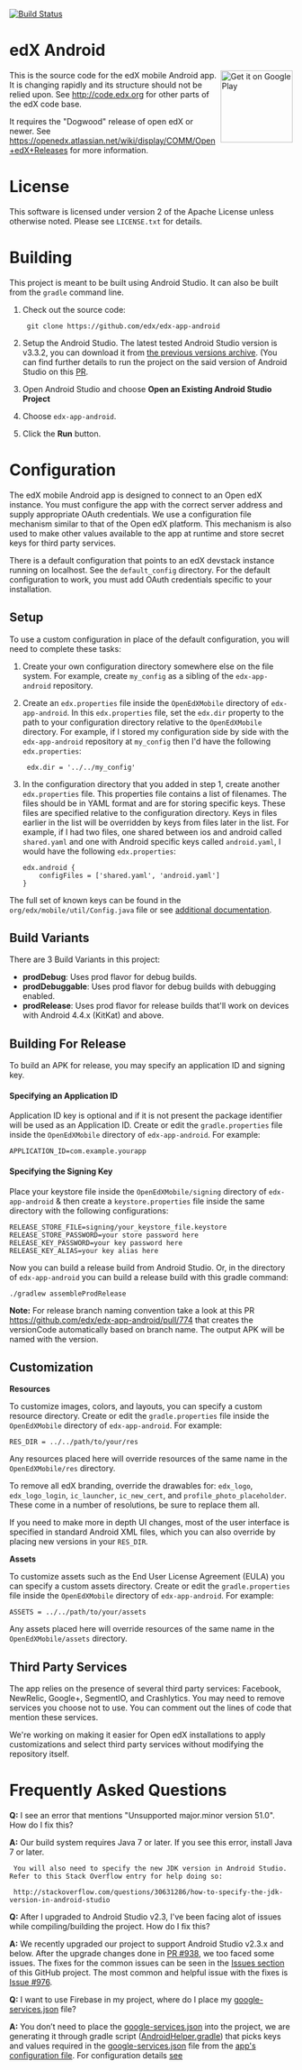[![Build Status](https://travis-ci.org/edx/edx-app-android.svg?branch=master)](https://travis-ci.org/edx/edx-app-android)

# edX Android

[<img align="right" alt="Get it on Google Play" height="128" src="https://play.google.com/intl/en_us/badges/images/generic/en_badge_web_generic.png">](https://play.google.com/store/apps/details?id=org.edx.mobile)

This is the source code for the edX mobile Android app. It is changing rapidly
and its structure should not be relied upon. See <http://code.edx.org> for other
parts of the edX code base.

It requires the "Dogwood" release of open edX or newer. See
<https://openedx.atlassian.net/wiki/display/COMM/Open+edX+Releases> for more
information.

License
=======
This software is licensed under version 2 of the Apache License unless
otherwise noted. Please see `LICENSE.txt` for details.

Building
========

This project is meant to be built using Android Studio. It can also be built from the `gradle` command line.

1. Check out the source code:

        git clone https://github.com/edx/edx-app-android

2. Setup the Android Studio. The latest tested Android Studio version is v3.3.2, you can download it from [the previous versions archive](https://developer.android.com/studio/archive). (You can find further details to run the project on the said version of Android Studio on this [PR](https://github.com/edx/edx-app-android/pull/1264).

3. Open Android Studio and choose **Open an Existing Android Studio Project**

4. Choose `edx-app-android`.

5. Click the **Run** button.

Configuration
=============
The edX mobile Android app is designed to connect to an Open edX instance. You
must configure the app with the correct server address and supply appropriate
OAuth credentials. We use a configuration file mechanism similar to that of the
Open edX platform. This mechanism is also used to make other values available
to the app at runtime and store secret keys for third party services.

There is a default configuration that points to an edX devstack instance
running on localhost. See the `default_config` directory. For the default
configuration to work, you must add OAuth credentials specific to your
installation.

Setup
-----
To use a custom configuration in place of the default configuration, you will need to complete these tasks:

1. Create your own configuration directory somewhere else on the file system. For example, create `my_config` as a sibling of the `edx-app-android` repository.

2. Create an `edx.properties` file inside the `OpenEdXMobile` directory of `edx-app-android`. In this `edx.properties` file, set the `edx.dir` property to the path to your configuration directory relative to the `OpenEdXMobile` directory. For example, if I stored my configuration side by side with the `edx-app-android` repository at `my_config` then I'd have the following `edx.properties`:

        edx.dir = '../../my_config'

3.  In the configuration directory that you added in step 1, create another
`edx.properties` file. This properties file contains a list of filenames. The files should be in YAML format and are for storing specific keys. These files are specified relative to the configuration directory. Keys in files earlier in the list will be overridden by keys from files later in the list. For example, if I had two files, one shared between ios and android called `shared.yaml` and one with Android specific keys called `android.yaml`, I would have the following `edx.properties`:

        edx.android {
            configFiles = ['shared.yaml', 'android.yaml']
        }


The full set of known keys can be found in the
`org/edx/mobile/util/Config.java` file or see [additional documentation](<https://openedx.atlassian.net/wiki/spaces/LEARNER/pages/48792067/App+Configuration+Flags>).


Build Variants
--------------------

There are 3 Build Variants in this project:

- **prodDebug**: Uses prod flavor for debug builds.
- **prodDebuggable**: Uses prod flavor for debug builds with debugging enabled.
- **prodRelease**: Uses prod flavor for release builds that'll work on devices with Android 4.4.x (KitKat) and above.

Building For Release
--------------------
To build an APK for release, you may specify an application ID and signing key.

#### Specifying an Application ID
Application ID key is optional and if it is not present the package identifier will be used as an Application ID.
Create or edit the `gradle.properties` file inside the `OpenEdXMobile` directory of `edx-app-android`. For example:

    APPLICATION_ID=com.example.yourapp


#### Specifying the Signing Key
Place your keystore file inside the `OpenEdXMobile/signing` directory of `edx-app-android` & then create a `keystore.properties` file inside the same directory with the following configurations:

    RELEASE_STORE_FILE=signing/your_keystore_file.keystore
    RELEASE_STORE_PASSWORD=your store password here
    RELEASE_KEY_PASSWORD=your key password here
    RELEASE_KEY_ALIAS=your key alias here

Now you can build a release build from Android Studio. Or, in the directory of `edx-app-android` you can build a release build with this gradle command:

    ./gradlew assembleProdRelease

**Note:** For release branch naming convention take a look at this PR <https://github.com/edx/edx-app-android/pull/774> that creates the versionCode automatically based on branch name. The output APK will be named with the version.


Customization
-------------
**Resources**

To customize images, colors, and layouts, you can specify a custom resource directory. Create or edit the `gradle.properties` file inside the `OpenEdXMobile` directory of `edx-app-android`. For example:


    RES_DIR = ../../path/to/your/res

Any resources placed here will override resources of the same name in the `OpenEdXMobile/res` directory.

To remove all edX branding, override the drawables for: `edx_logo`, `edx_logo_login`, `ic_launcher`, `ic_new_cert`, and `profile_photo_placeholder`. These come in a number of resolutions, be sure to replace them all.

If you need to make more in depth UI changes, most of the user interface is specified in standard Android XML files, which you can also override by placing new versions in your `RES_DIR`.

**Assets**

To customize assets such as the End User License Agreement (EULA) you can specify a custom assets directory. Create or edit the `gradle.properties` file inside the `OpenEdXMobile` directory of `edx-app-android`. For example:


    ASSETS = ../../path/to/your/assets

Any assets placed here will override resources of the same name in the `OpenEdXMobile/assets` directory.

Third Party Services
--------------------
The app relies on the presence of several third party services: Facebook, NewRelic, Google+, SegmentIO, and Crashlytics. You may need to remove services you choose not to use. You can comment out the lines of code that mention these services.

We're working on making it easier for Open edX installations to apply customizations and select third party services without modifying the repository itself.


Frequently Asked Questions
==========================
**Q:** I see an error that mentions "Unsupported major.minor version 51.0". How do I fix this?

**A:** Our build system requires Java 7 or later. If you see this error, install Java 7 or later.

	 You will also need to specify the new JDK version in Android Studio. Refer to this Stack Overflow entry for help doing so:

	 http://stackoverflow.com/questions/30631286/how-to-specify-the-jdk-version-in-android-studio

**Q:** After I upgraded to Android Studio v2.3, I've been facing alot of issues while compiling/building the project. How do I fix this?

**A:** We recently upgraded our project to support Android Studio v2.3.x and below. After the upgrade changes done in [PR #938](https://github.com/edx/edx-app-android/pull/938), we too faced some issues.
The fixes for the common issues can be seen in the [Issues section](https://github.com/edx/edx-app-android/issues) of this GitHub project. The most common and helpful issue with the fixes is [Issue #976](https://github.com/edx/edx-app-android/issues/976).

**Q:** I want to use Firebase in my project, where do I place my [google-services.json](https://developers.google.com/android/guides/google-services-plugin#adding_the_json_file) file?

**A:** You don’t need to place the [google-services.json](https://developers.google.com/android/guides/google-services-plugin#adding_the_json_file) into the project, we are generating it through gradle script ([AndroidHelper.gradle](https://github.com/edx/edx-app-android/blob/master/OpenEdXMobile/gradle_scripts/AndroidHelper.gradle#L15)) that picks keys and values required in the [google-services.json](https://developers.google.com/android/guides/google-services-plugin#adding_the_json_file) file from the [app's configuration file](https://github.com/edx/edx-app-android/blob/master/OpenEdXMobile/default_config/config.yaml). For configuration details [see](https://openedx.atlassian.net/wiki/spaces/LEARNER/pages/48792067/App+Configuration+Flags)
